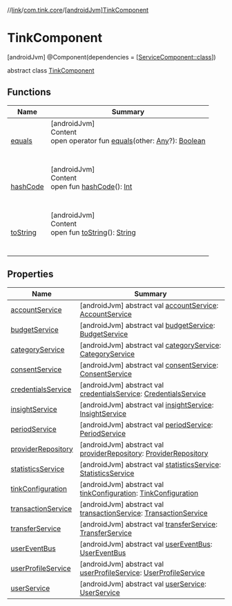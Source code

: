 //[link](../../index.md)/[com.tink.core](../index.md)/[[androidJvm]TinkComponent](index.md)



# TinkComponent  
 [androidJvm] @Component(dependencies = [[ServiceComponent::class](../../com.tink.service.di/[android-jvm]-service-component/index.md)])  
  
abstract class [TinkComponent](index.md)   


## Functions  
  
|  Name|  Summary| 
|---|---|
| <a name="kotlin/Any/equals/#kotlin.Any?/PointingToDeclaration/"></a>[equals](../../com.tink.service.user/[android-jvm]-user-profile-service-impl/index.md#%5Bkotlin%2FAny%2Fequals%2F%23kotlin.Any%3F%2FPointingToDeclaration%2F%5D%2FFunctions%2F1854938400)| <a name="kotlin/Any/equals/#kotlin.Any?/PointingToDeclaration/"></a>[androidJvm]  <br>Content  <br>open operator fun [equals](../../com.tink.service.user/[android-jvm]-user-profile-service-impl/index.md#%5Bkotlin%2FAny%2Fequals%2F%23kotlin.Any%3F%2FPointingToDeclaration%2F%5D%2FFunctions%2F1854938400)(other: [Any](https://kotlinlang.org/api/latest/jvm/stdlib/kotlin/-any/index.html)?): [Boolean](https://kotlinlang.org/api/latest/jvm/stdlib/kotlin/-boolean/index.html)  <br><br><br>
| <a name="kotlin/Any/hashCode/#/PointingToDeclaration/"></a>[hashCode](../../com.tink.service.user/[android-jvm]-user-profile-service-impl/index.md#%5Bkotlin%2FAny%2FhashCode%2F%23%2FPointingToDeclaration%2F%5D%2FFunctions%2F1854938400)| <a name="kotlin/Any/hashCode/#/PointingToDeclaration/"></a>[androidJvm]  <br>Content  <br>open fun [hashCode](../../com.tink.service.user/[android-jvm]-user-profile-service-impl/index.md#%5Bkotlin%2FAny%2FhashCode%2F%23%2FPointingToDeclaration%2F%5D%2FFunctions%2F1854938400)(): [Int](https://kotlinlang.org/api/latest/jvm/stdlib/kotlin/-int/index.html)  <br><br><br>
| <a name="kotlin/Any/toString/#/PointingToDeclaration/"></a>[toString](../../com.tink.service.user/[android-jvm]-user-profile-service-impl/index.md#%5Bkotlin%2FAny%2FtoString%2F%23%2FPointingToDeclaration%2F%5D%2FFunctions%2F1854938400)| <a name="kotlin/Any/toString/#/PointingToDeclaration/"></a>[androidJvm]  <br>Content  <br>open fun [toString](../../com.tink.service.user/[android-jvm]-user-profile-service-impl/index.md#%5Bkotlin%2FAny%2FtoString%2F%23%2FPointingToDeclaration%2F%5D%2FFunctions%2F1854938400)(): [String](https://kotlinlang.org/api/latest/jvm/stdlib/kotlin/-string/index.html)  <br><br><br>


## Properties  
  
|  Name|  Summary| 
|---|---|
| <a name="com.tink.core/TinkComponent/accountService/#/PointingToDeclaration/"></a>[accountService](account-service.md)| <a name="com.tink.core/TinkComponent/accountService/#/PointingToDeclaration/"></a> [androidJvm] abstract val [accountService](account-service.md): [AccountService](../../com.tink.service.account/[android-jvm]-account-service/index.md)   <br>
| <a name="com.tink.core/TinkComponent/budgetService/#/PointingToDeclaration/"></a>[budgetService](budget-service.md)| <a name="com.tink.core/TinkComponent/budgetService/#/PointingToDeclaration/"></a> [androidJvm] abstract val [budgetService](budget-service.md): [BudgetService](../../com.tink.service.budget/[android-jvm]-budget-service/index.md)   <br>
| <a name="com.tink.core/TinkComponent/categoryService/#/PointingToDeclaration/"></a>[categoryService](category-service.md)| <a name="com.tink.core/TinkComponent/categoryService/#/PointingToDeclaration/"></a> [androidJvm] abstract val [categoryService](category-service.md): [CategoryService](../../com.tink.service.category/[android-jvm]-category-service/index.md)   <br>
| <a name="com.tink.core/TinkComponent/consentService/#/PointingToDeclaration/"></a>[consentService](consent-service.md)| <a name="com.tink.core/TinkComponent/consentService/#/PointingToDeclaration/"></a> [androidJvm] abstract val [consentService](consent-service.md): [ConsentService](../../com.tink.service.consent/[android-jvm]-consent-service/index.md)   <br>
| <a name="com.tink.core/TinkComponent/credentialsService/#/PointingToDeclaration/"></a>[credentialsService](credentials-service.md)| <a name="com.tink.core/TinkComponent/credentialsService/#/PointingToDeclaration/"></a> [androidJvm] abstract val [credentialsService](credentials-service.md): [CredentialsService](../../com.tink.service.credentials/[android-jvm]-credentials-service/index.md)   <br>
| <a name="com.tink.core/TinkComponent/insightService/#/PointingToDeclaration/"></a>[insightService](insight-service.md)| <a name="com.tink.core/TinkComponent/insightService/#/PointingToDeclaration/"></a> [androidJvm] abstract val [insightService](insight-service.md): [InsightService](../../com.tink.service.insight/[android-jvm]-insight-service/index.md)   <br>
| <a name="com.tink.core/TinkComponent/periodService/#/PointingToDeclaration/"></a>[periodService](period-service.md)| <a name="com.tink.core/TinkComponent/periodService/#/PointingToDeclaration/"></a> [androidJvm] abstract val [periodService](period-service.md): [PeriodService](../../com.tink.service.time/[android-jvm]-period-service/index.md)   <br>
| <a name="com.tink.core/TinkComponent/providerRepository/#/PointingToDeclaration/"></a>[providerRepository](provider-repository.md)| <a name="com.tink.core/TinkComponent/providerRepository/#/PointingToDeclaration/"></a> [androidJvm] abstract val [providerRepository](provider-repository.md): [ProviderRepository](../../com.tink.core.provider/[android-jvm]-provider-repository/index.md)   <br>
| <a name="com.tink.core/TinkComponent/statisticsService/#/PointingToDeclaration/"></a>[statisticsService](statistics-service.md)| <a name="com.tink.core/TinkComponent/statisticsService/#/PointingToDeclaration/"></a> [androidJvm] abstract val [statisticsService](statistics-service.md): [StatisticsService](../../com.tink.service.statistics/[android-jvm]-statistics-service/index.md)   <br>
| <a name="com.tink.core/TinkComponent/tinkConfiguration/#/PointingToDeclaration/"></a>[tinkConfiguration](tink-configuration.md)| <a name="com.tink.core/TinkComponent/tinkConfiguration/#/PointingToDeclaration/"></a> [androidJvm] abstract val [tinkConfiguration](tink-configuration.md): [TinkConfiguration](../../com.tink.service.network/[android-jvm]-tink-configuration/index.md)   <br>
| <a name="com.tink.core/TinkComponent/transactionService/#/PointingToDeclaration/"></a>[transactionService](transaction-service.md)| <a name="com.tink.core/TinkComponent/transactionService/#/PointingToDeclaration/"></a> [androidJvm] abstract val [transactionService](transaction-service.md): [TransactionService](../../com.tink.service.transaction/[android-jvm]-transaction-service/index.md)   <br>
| <a name="com.tink.core/TinkComponent/transferService/#/PointingToDeclaration/"></a>[transferService](transfer-service.md)| <a name="com.tink.core/TinkComponent/transferService/#/PointingToDeclaration/"></a> [androidJvm] abstract val [transferService](transfer-service.md): [TransferService](../../com.tink.service.transfer/[android-jvm]-transfer-service/index.md)   <br>
| <a name="com.tink.core/TinkComponent/userEventBus/#/PointingToDeclaration/"></a>[userEventBus](user-event-bus.md)| <a name="com.tink.core/TinkComponent/userEventBus/#/PointingToDeclaration/"></a> [androidJvm] abstract val [userEventBus](user-event-bus.md): [UserEventBus](../../com.tink.service.authentication/[android-jvm]-user-event-bus/index.md)   <br>
| <a name="com.tink.core/TinkComponent/userProfileService/#/PointingToDeclaration/"></a>[userProfileService](user-profile-service.md)| <a name="com.tink.core/TinkComponent/userProfileService/#/PointingToDeclaration/"></a> [androidJvm] abstract val [userProfileService](user-profile-service.md): [UserProfileService](../../com.tink.service.user/[android-jvm]-user-profile-service/index.md)   <br>
| <a name="com.tink.core/TinkComponent/userService/#/PointingToDeclaration/"></a>[userService](user-service.md)| <a name="com.tink.core/TinkComponent/userService/#/PointingToDeclaration/"></a> [androidJvm] abstract val [userService](user-service.md): [UserService](../../com.tink.service.authorization/[android-jvm]-user-service/index.md)   <br>

